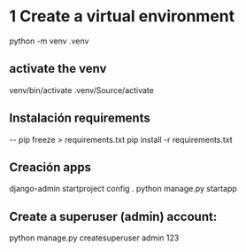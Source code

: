 # 1 Create a virtual environment
python -m venv .venv
## activate the venv
venv/bin/activate
.venv/Source/activate

## Instalación requirements
-- pip freeze > requirements.txt
pip install -r requirements.txt

## Creación apps
django-admin startproject config .
python manage.py startapp <Nombre App>


## Create a superuser (admin) account:
python manage.py createsuperuser
admin
123

